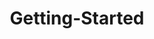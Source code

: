 ---
layout: post
title: Getting-Started
description: getting started
platform: aspnet-core
control: DatePicker
documentation: ug
---